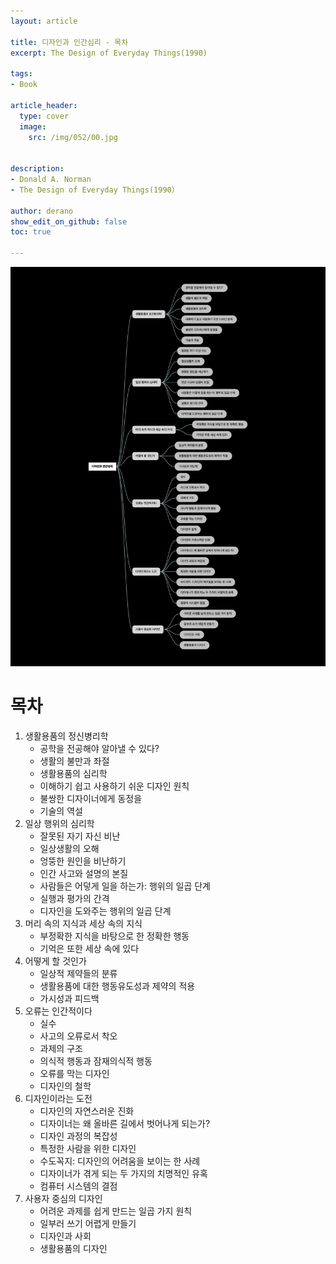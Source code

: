 ```yaml
---
layout: article

title: 디자인과 인간심리 - 목차
excerpt: The Design of Everyday Things(1990)

tags: 
- Book

article_header:
  type: cover
  image:
    src: /img/052/00.jpg


description: 
- Donald A. Norman
- The Design of Everyday Things(1990）

author: derano
show_edit_on_github: false
toc: true

--- 
```

![디자인과 인간심리](/img/052/01.jpg "디자인과 인간심리")
  
# 목차
1. 생활용품의 정신병리학
   - 공학을 전공해야 알아낼 수 있다?
   - 생활의 불만과 좌절
   - 생활용품의 심리학
   - 이해하기 쉽고 사용하기 쉬운 디자인 원칙
   - 불쌍한 디자이너에게 동정을
   - 기술의 역설
2. 일상 행위의 심리학
   - 잘못된 자기 자신 비난
   - 일상생활의 오해
   - 엉뚱한 원인을 비난하기
   - 인간 사고와 설명의 본질
   - 사람들은 어덯게 일을 하는가: 행위의 일곱 단계
   - 실행과 평가의 간격
   - 디자인을 도와주는 행위의 일곱 단계
3. 머리 속의 지식과 세상 속의 지식
   - 부정확한 지식을 바탕으로 한 정확한 행동
   - 기억은 또한 세상 속에 있다
4. 어떻게 할 것인가
   - 일상적 제약들의 분류
   - 생활용품에 대한 행동유도성과 제약의 적용
   - 가시성과 피드백
5. 오류는 인간적이다
   - 실수
   - 사고의 오류로서 착오
   - 과제의 구조
   - 의식적 행동과 잠재의식적 행동
   - 오류를 막는 디자인
   - 디자인의 철학
6. 디자인이라는 도전
   - 디자인의 자연스러운 진화
   - 디자이너는 왜 올바른 길에서 벗어나게 되는가?
   - 디자인 과정의 복잡성
   - 특정한 사람을 위한 디자인
   - 수도꼭지: 디자인의 어려움을 보이는 한 사례
   - 디자이너가 겪게 되는 두 가지의 치명적인 유혹
   - 컴퓨터 시스템의 결점
7. 사용자 중심의 디자인
   - 어려운 과제를 쉽게 만드는 일곱 가지 원칙
   - 일부러 쓰기 어렵게 만들기
   - 디자인과 사회
   - 생활용품의 디자인